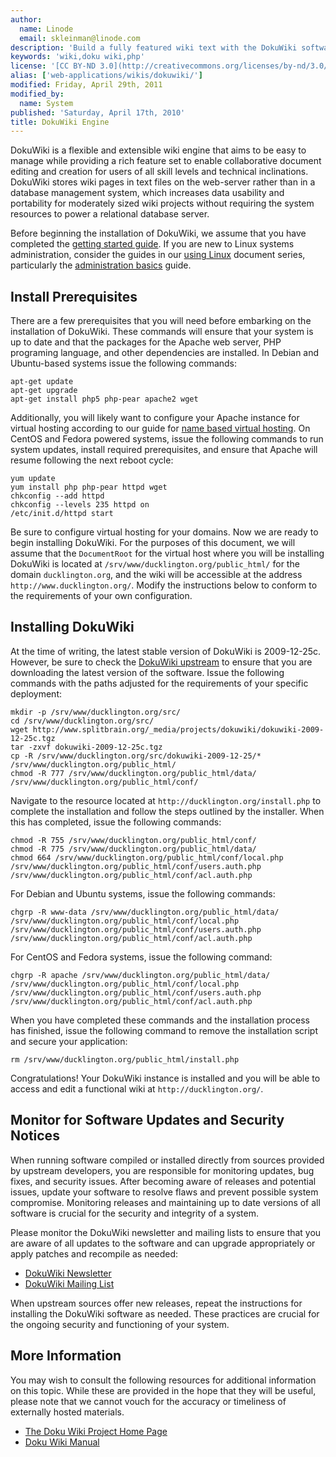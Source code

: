 ```yaml
---
author:
  name: Linode
  email: skleinman@linode.com
description: 'Build a fully featured wiki text with the DokuWiki software.'
keywords: 'wiki,doku wiki,php'
license: '[CC BY-ND 3.0](http://creativecommons.org/licenses/by-nd/3.0/us/)'
alias: ['web-applications/wikis/dokuwiki/']
modified: Friday, April 29th, 2011
modified_by:
  name: System
published: 'Saturday, April 17th, 2010'
title: DokuWiki Engine
---
```


DokuWiki is a flexible and extensible wiki engine that aims to be easy to manage while providing a rich feature set to enable collaborative document editing and creation for users of all skill levels and technical inclinations. DokuWiki stores wiki pages in text files on the web-server rather than in a database management system, which increases data usability and portability for moderately sized wiki projects without requiring the system resources to power a relational database server.

Before beginning the installation of DokuWiki, we assume that you have completed the [getting started guide](/docs/getting-started/). If you are new to Linux systems administration, consider the guides in our [using Linux](/docs/using-linux/) document series, particularly the [administration basics](/docs/using-linux/administration-basics) guide.

Install Prerequisites
---------------------

There are a few prerequisites that you will need before embarking on the installation of DokuWiki. These commands will ensure that your system is up to date and that the packages for the Apache web server, PHP programing language, and other dependencies are installed. In Debian and Ubuntu-based systems issue the following commands:

    apt-get update
    apt-get upgrade
    apt-get install php5 php-pear apache2 wget

Additionally, you will likely want to configure your Apache instance for virtual hosting according to our guide for [name based virtual hosting](/docs/web-servers/apache/installation/debian-5-lenny). On CentOS and Fedora powered systems, issue the following commands to run system updates, install required prerequisites, and ensure that Apache will resume following the next reboot cycle:

    yum update
    yum install php php-pear httpd wget
    chkconfig --add httpd
    chkconfig --levels 235 httpd on
    /etc/init.d/httpd start

Be sure to configure virtual hosting for your domains. Now we are ready to begin installing DokuWiki. For the purposes of this document, we will assume that the `DocumentRoot` for the virtual host where you will be installing DokuWiki is located at `/srv/www/ducklington.org/public_html/` for the domain `ducklington.org`, and the wiki will be accessible at the address `http://www.ducklington.org/`. Modify the instructions below to conform to the requirements of your own configuration.

Installing DokuWiki
-------------------

At the time of writing, the latest stable version of DokuWiki is 2009-12-25c. However, be sure to check the [DokuWiki upstream](http://www.splitbrain.org/projects/dokuwiki) to ensure that you are downloading the latest version of the software. Issue the following commands with the paths adjusted for the requirements of your specific deployment:

    mkdir -p /srv/www/ducklington.org/src/
    cd /srv/www/ducklington.org/src/
    wget http://www.splitbrain.org/_media/projects/dokuwiki/dokuwiki-2009-12-25c.tgz
    tar -zxvf dokuwiki-2009-12-25c.tgz 
    cp -R /srv/www/ducklington.org/src/dokuwiki-2009-12-25/* /srv/www/ducklington.org/public_html/
    chmod -R 777 /srv/www/ducklington.org/public_html/data/ /srv/www/ducklington.org/public_html/conf/

Navigate to the resource located at `http://ducklington.org/install.php` to complete the installation and follow the steps outlined by the installer. When this has completed, issue the following commands:

    chmod -R 755 /srv/www/ducklington.org/public_html/conf/
    chmod -R 775 /srv/www/ducklington.org/public_html/data/
    chmod 664 /srv/www/ducklington.org/public_html/conf/local.php /srv/www/ducklington.org/public_html/conf/users.auth.php /srv/www/ducklington.org/public_html/conf/acl.auth.php

For Debian and Ubuntu systems, issue the following commands:

    chgrp -R www-data /srv/www/ducklington.org/public_html/data/ /srv/www/ducklington.org/public_html/conf/local.php /srv/www/ducklington.org/public_html/conf/users.auth.php /srv/www/ducklington.org/public_html/conf/acl.auth.php

For CentOS and Fedora systems, issue the following command:

    chgrp -R apache /srv/www/ducklington.org/public_html/data/ /srv/www/ducklington.org/public_html/conf/local.php /srv/www/ducklington.org/public_html/conf/users.auth.php /srv/www/ducklington.org/public_html/conf/acl.auth.php

When you have completed these commands and the installation process has finished, issue the following command to remove the installation script and secure your application:

    rm /srv/www/ducklington.org/public_html/install.php

Congratulations! Your DokuWiki instance is installed and you will be able to access and edit a functional wiki at `http://ducklington.org/`.

Monitor for Software Updates and Security Notices
-------------------------------------------------

When running software compiled or installed directly from sources provided by upstream developers, you are responsible for monitoring updates, bug fixes, and security issues. After becoming aware of releases and potential issues, update your software to resolve flaws and prevent possible system compromise. Monitoring releases and maintaining up to date versions of all software is crucial for the security and integrity of a system.

Please monitor the DokuWiki newsletter and mailing lists to ensure that you are aware of all updates to the software and can upgrade appropriately or apply patches and recompile as needed:

-   [DokuWiki Newsletter](http://www.dokuwiki.org/newsletter)
-   [DokuWiki Mailing List](http://www.dokuwiki.org/mailinglist)

When upstream sources offer new releases, repeat the instructions for installing the DokuWiki software as needed. These practices are crucial for the ongoing security and functioning of your system.

More Information
----------------

You may wish to consult the following resources for additional information on this topic. While these are provided in the hope that they will be useful, please note that we cannot vouch for the accuracy or timeliness of externally hosted materials.

- [The Doku Wiki Project Home Page](http://www.dokuwiki.org/dokuwiki)
- [Doku Wiki Manual](http://www.dokuwiki.org/manual)



